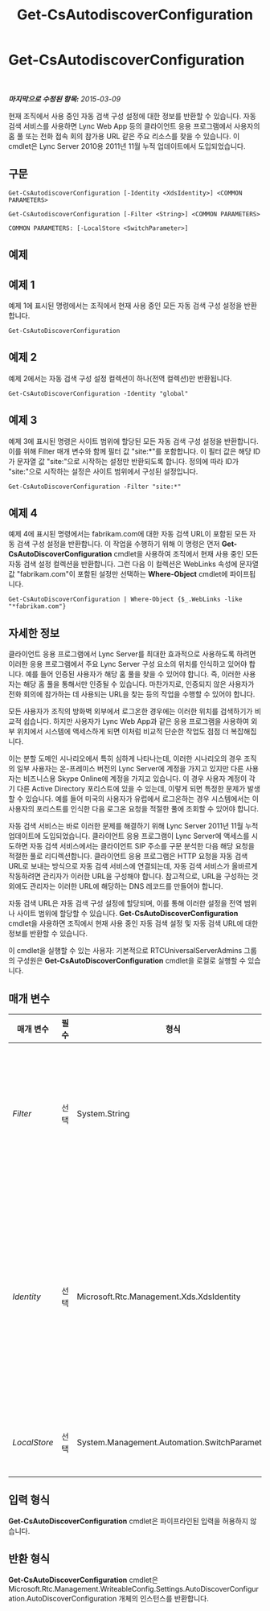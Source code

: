 ﻿---
title: Get-CsAutodiscoverConfiguration
TOCTitle: Get-CsAutodiscoverConfiguration
ms:assetid: 221d26d6-0f77-4873-8872-d600913eb98b
ms:mtpsurl: https://technet.microsoft.com/ko-kr/library/Hh690014(v=OCS.15)
ms:contentKeyID: 49303046
ms.date: 08/10/2015
mtps_version: v=OCS.15
ms.translationtype: HT
---

# Get-CsAutodiscoverConfiguration

 

_**마지막으로 수정된 항목:** 2015-03-09_

현재 조직에서 사용 중인 자동 검색 구성 설정에 대한 정보를 반환할 수 있습니다. 자동 검색 서비스를 사용하면 Lync Web App 등의 클라이언트 응용 프로그램에서 사용자의 홈 풀 또는 전화 접속 회의 참가용 URL 같은 주요 리소스를 찾을 수 있습니다. 이 cmdlet은 Lync Server 2010용 2011년 11월 누적 업데이트에서 도입되었습니다.

## 구문

    Get-CsAutodiscoverConfiguration [-Identity <XdsIdentity>] <COMMON PARAMETERS>

    Get-CsAutodiscoverConfiguration [-Filter <String>] <COMMON PARAMETERS>

    COMMON PARAMETERS: [-LocalStore <SwitchParameter>]

## 예제

## 예제 1

예제 1에 표시된 명령에서는 조직에서 현재 사용 중인 모든 자동 검색 구성 설정을 반환합니다.

    Get-CsAutoDiscoverConfiguration

## 예제 2

예제 2에서는 자동 검색 구성 설정 컬렉션이 하나(전역 컬렉션)만 반환됩니다.

    Get-CsAutoDiscoverConfiguration -Identity "global"

## 예제 3

예제 3에 표시된 명령은 사이트 범위에 할당된 모든 자동 검색 구성 설정을 반환합니다. 이를 위해 Filter 매개 변수와 함께 필터 값 "site:\*"를 포함합니다. 이 필터 값은 해당 ID가 문자열 값 "site:"으로 시작하는 설정만 반환되도록 합니다. 정의에 따라 ID가 "site:"으로 시작하는 설정은 사이트 범위에서 구성된 설정입니다.

    Get-CsAutoDiscoverConfiguration -Filter "site:*"

## 예제 4

예제 4에 표시된 명령에서는 fabrikam.com에 대한 자동 검색 URL이 포함된 모든 자동 검색 구성 설정을 반환합니다. 이 작업을 수행하기 위해 이 명령은 먼저 **Get-CsAutoDiscoverConfiguration** cmdlet을 사용하여 조직에서 현재 사용 중인 모든 자동 검색 설정 컬렉션을 반환합니다. 그런 다음 이 컬렉션은 WebLinks 속성에 문자열 값 "fabrikam.com"이 포함된 설정만 선택하는 **Where-Object** cmdlet에 파이프됩니다.

    Get-CsAutoDiscoverConfiguration | Where-Object {$_.WebLinks -like "*fabrikam.com"}

## 자세한 정보

클라이언트 응용 프로그램에서 Lync Server를 최대한 효과적으로 사용하도록 하려면 이러한 응용 프로그램에서 주요 Lync Server 구성 요소의 위치를 인식하고 있어야 합니다. 예를 들어 인증된 사용자가 해당 홈 풀을 찾을 수 있어야 합니다. 즉, 이러한 사용자는 해당 홈 풀을 통해서만 인증될 수 있습니다. 마찬가지로, 인증되지 않은 사용자가 전화 회의에 참가하는 데 사용되는 URL을 찾는 등의 작업을 수행할 수 있어야 합니다.

모든 사용자가 조직의 방화벽 외부에서 로그온한 경우에는 이러한 위치를 검색하기가 비교적 쉽습니다. 하지만 사용자가 Lync Web App과 같은 응용 프로그램을 사용하여 외부 위치에서 시스템에 액세스하게 되면 이처럼 비교적 단순한 작업도 점점 더 복잡해집니다.

이는 분할 도메인 시나리오에서 특히 심하게 나타나는데, 이러한 시나리오의 경우 조직의 일부 사용자는 온-프레미스 버전의 Lync Server에 계정을 가지고 있지만 다른 사용자는 비즈니스용 Skype Online에 계정을 가지고 있습니다. 이 경우 사용자 계정이 각기 다른 Active Directory 포리스트에 있을 수 있는데, 이렇게 되면 특정한 문제가 발생할 수 있습니다. 예를 들어 미국의 사용자가 유럽에서 로그온하는 경우 시스템에서는 이 사용자의 포리스트를 인식한 다음 로그온 요청을 적절한 풀에 조회할 수 있어야 합니다.

자동 검색 서비스는 바로 이러한 문제를 해결하기 위해 Lync Server 2011년 11월 누적 업데이트에 도입되었습니다. 클라이언트 응용 프로그램이 Lync Server에 액세스를 시도하면 자동 검색 서비스에서는 클라이언트 SIP 주소를 구문 분석한 다음 해당 요청을 적절한 풀로 리디렉션합니다. 클라이언트 응용 프로그램은 HTTP 요청을 자동 검색 URL로 보내는 방식으로 자동 검색 서비스에 연결되는데, 자동 검색 서비스가 올바르게 작동하려면 관리자가 이러한 URL을 구성해야 합니다. 참고적으로, URL을 구성하는 것 외에도 관리자는 이러한 URL에 해당하는 DNS 레코드를 만들어야 합니다.

자동 검색 URL은 자동 검색 구성 설정에 할당되며, 이를 통해 이러한 설정을 전역 범위나 사이트 범위에 할당할 수 있습니다. **Get-CsAutoDiscoverConfiguration** cmdlet을 사용하면 조직에서 현재 사용 중인 자동 검색 설정 및 자동 검색 URL에 대한 정보를 반환할 수 있습니다.

이 cmdlet을 실행할 수 있는 사용자: 기본적으로 RTCUniversalServerAdmins 그룹의 구성원은 **Get-CsAutoDiscoverConfiguration** cmdlet을 로컬로 실행할 수 있습니다.

## 매개 변수


<table>
<colgroup>
<col style="width: 25%" />
<col style="width: 25%" />
<col style="width: 25%" />
<col style="width: 25%" />
</colgroup>
<thead>
<tr class="header">
<th>매개 변수</th>
<th>필수</th>
<th>형식</th>
<th>설명</th>
</tr>
</thead>
<tbody>
<tr class="odd">
<td><p><em>Filter</em></p></td>
<td><p>선택</p></td>
<td><p>System.String</p></td>
<td><p>와일드카드를 사용하여 반환할 자동 검색 구성 설정의 ID를 지정하는 데 사용됩니다. 예를 들어 이 구문은 사이트 범위에서 구성된 모든 설정을 반환합니다.</p>
<p>-Filter &quot;site:*&quot;</p>
<p>Filter 매개 변수와 Identity 매개 변수를 같은 명령에 함께 사용할 수 없습니다.</p></td>
</tr>
<tr class="even">
<td><p><em>Identity</em></p></td>
<td><p>선택</p></td>
<td><p>Microsoft.Rtc.Management.Xds.XdsIdentity</p></td>
<td><p>검색할 자동 검색 구성 설정 컬렉션의 고유 식별자입니다. 전역 컬렉션을 검색하려면 다음 구문을 사용합니다.</p>
<p>-Identity &quot;global&quot;</p>
<p>사이트 범위에서 구성된 설정을 검색하려면 다음과 같은 구문을 사용합니다.</p>
<p>-Identity &quot;site:Redmond&quot;</p>
<p>이 매개 변수를 포함하지 않으면 <strong>Get-CsAutoDiscoverConfiguration</strong> cmdlet이 조직에서 현재 사용 중인 모든 자동 검색 구성 설정을 반환합니다.</p></td>
</tr>
<tr class="odd">
<td><p><em>LocalStore</em></p></td>
<td><p>선택</p></td>
<td><p>System.Management.Automation.SwitchParameter</p></td>
<td><p>중앙 관리 저장소 자체가 아니라 중앙 관리 저장소의 로컬 복제본에서 자동 검색 구성 데이터를 검색합니다.</p></td>
</tr>
</tbody>
</table>


## 입력 형식

**Get-CsAutoDiscoverConfiguration** cmdlet은 파이프라인된 입력을 허용하지 않습니다.

## 반환 형식

**Get-CsAutoDiscoverConfiguration** cmdlet은 Microsoft.Rtc.Management.WriteableConfig.Settings.AutoDiscoverConfiguration.AutoDiscoverConfiguration 개체의 인스턴스를 반환합니다.

